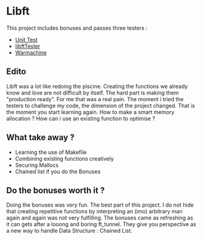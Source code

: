 # Libft

This project includes bonuses and passes three testers :

 - [Unit Test](https://github.com/alelievr/libft-unit-test)
 - [libftTester](https://github.com/Tripouille/libftTester)
 - [Warmachine](https://github.com/0x050f/libft-war-machine)


## Edito

Libft was a lot like redoing the piscine. Creating the functions we already know and love are not difficult by itself.
The hard part is making them "production ready". For me that was a real pain. 
The moment i tried the testers to challenge my code, the dimension of the project changed.
That is the moment you start learning again. How to make a smart memory allocation ? How can i use an existing function to optimise ?


## What take away ?

- Learning the use of Makefile
- Combining existing functions creatively
- Securing Mallocs
- Chained list if you do the Bonuses
  

## Do the bonuses worth it ?
Doing the bonuses was very fun. The best part of this project. 
I do not hide that creating repetitive functions by interpreting an (imo) arbitrary man again and again was not very fulfilling.
The bonuses came as refreshing as it can gets after a looong and boring ft_tunnel.
They give you perspective as a new way to handle Data Structure : Chained List.
  
